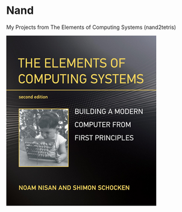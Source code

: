 # Nand
My Projects from The Elements of Computing Systems (nand2tetris)

![Book Cover](https://github.com/jonathantorres/bookshelf/blob/master/nand/nand.png)
